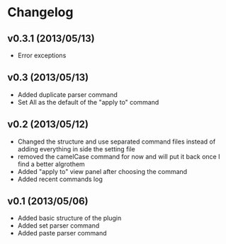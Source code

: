 # Changelog #

## v0.3.1 (2013/05/13) ##
- Error exceptions

## v0.3 (2013/05/13) ##
- Added duplicate parser command
- Set All as the default of the "apply to" command

## v0.2 (2013/05/12) ##
- Changed the structure and use separated command files instead of adding everything in side the setting file
- removed the camelCase command for now and will put it back once I find a better algrothem
- Added "apply to" view panel after choosing the command
- Added recent commands log

## v0.1 (2013/05/06) ##
- Added basic structure of the plugin
- Added set parser command
- Added paste parser command


